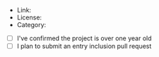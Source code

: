 <!-- issue title format: Nominate <name>: <brief description> -->

<!-- none of these is OPTIONAL unless stated otherwise -->

* Link: 
* License: 
* Category: 
* [ ] I've confirmed the project is over one year old  <!-- check with [x] -->
* [ ] I plan to submit an entry inclusion pull request  <!-- OPTIONAL -->
